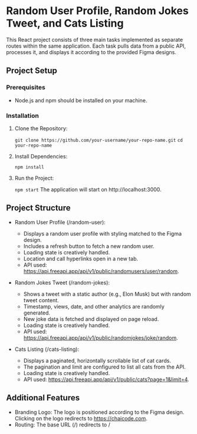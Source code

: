 # Random User Profile, Random Jokes Tweet, and Cats Listing
This React project consists of three main tasks implemented as separate routes within the same application. Each task pulls data from a public API, processes it, and displays it according to the provided Figma designs.

## Project Setup
### Prerequisites
* Node.js and npm should be installed on your machine.
### Installation
1. Clone the Repository:


    `git clone https://github.com/your-username/your-repo-name.git`
    `cd your-repo-name`

2. Install Dependencies:

   `npm install`

3. Run the Project:

   `npm start`
The application will start on http://localhost:3000.

## Project Structure
* Random User Profile (/random-user):

  * Displays a random user profile with styling matched to the Figma design.
  * Includes a refresh button to fetch a new random user.
  * Loading state is creatively handled.
  * Location and call hyperlinks open in a new tab.
  * API used: https://api.freeapi.app/api/v1/public/randomusers/user/random.
* Random Jokes Tweet (/random-jokes):

  * Shows a tweet with a static author (e.g., Elon Musk) but with random tweet content.
  * Timestamp, views, date, and other analytics are randomly generated.
  * New joke data is fetched and displayed on page reload.
  * Loading state is creatively handled.
  * API used: https://api.freeapi.app/api/v1/public/randomjokes/joke/random.
* Cats Listing (/cats-listing):

  * Displays a paginated, horizontally scrollable list of cat cards.
  * The pagination and limit are configured to list all cats from the API.
  * Loading state is creatively handled.
  * API used: https://api.freeapi.app/api/v1/public/cats?page=1&limit=4.
## Additional Features
* Branding Logo: The logo is positioned according to the Figma design. Clicking on the logo redirects to https://chaicode.com.
* Routing: The base URL (/) redirects to /
